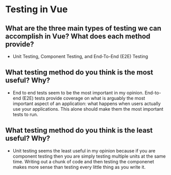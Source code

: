 # Testing in Vue

## What are the three main types of testing we can accomplish in Vue? What does each method provide?

* Unit Testing, Component Testing, and End-To-End (E2E) Testing

## What testing method do you think is the most useful? Why?

* End to end tests seem to be the most important in my opinion. End-to-end (E2E) tests provide coverage on what is arguably the most important aspect of an application: what happens when users actually use your applications. This alone should make them the most important tests to run.

## What testing method do you think is the least useful? Why?

* Unit testing seems the least useful in my opinion because if you are component testing then you are simply testing multiple units at the same time. Writing out a chunk of code and then testing the componenet makes more sense than testing every little thing as you write it. 